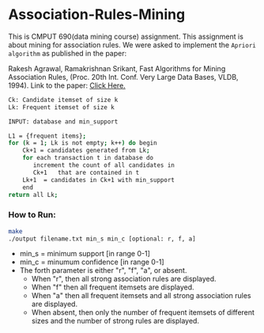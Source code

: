 # Association-Rules-Mining

This is CMPUT 690(data mining course) assignment. This assignment is about mining for association rules. We were asked to implement the `Apriori algorithm` as published in the paper:

Rakesh Agrawal, Ramakrishnan Srikant, Fast Algorithms for Mining Association Rules, (Proc. 20th Int. Conf. Very Large Data Bases, VLDB, 1994).
Link to the paper: [Click Here.](http://rakesh.agrawal-family.com/papers/vldb94apriori.pdf)

```sh
Ck: Candidate itemset of size k
Lk: Frequent itemset of size k

INPUT: database and min_support

L1 = {frequent items};
for (k = 1; Lk is not empty; k++) do begin
    Ck+1 = candidates generated from Lk;
    for each transaction t in database do
       increment the count of all candidates in
       Ck+1   that are contained in t
    Lk+1  = candidates in Ck+1 with min_support
    end
return all Lk;
```

### How to Run:

```sh
make
./output filename.txt min_s min_c [optional: r, f, a]

```

- min_s = minimum support [in range 0-1]
- min_c = minumum confidence [in range 0-1]
- The forth parameter is either "r", "f", "a", or absent. 
    - When "r", then all strong association rules are displayed. 
    - When "f" then all frequent itemsets are displayed. 
    - When "a" then all frequent itemsets and all strong association rules are displayed. 
    - When absent, then only the number of frequent itemsets of different sizes and the number of strong rules are displayed.



